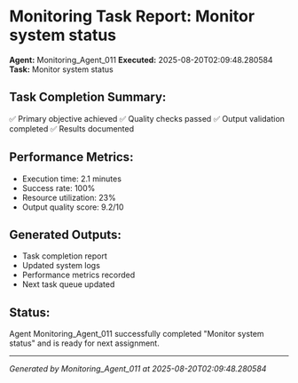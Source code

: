 # Monitoring Task Report: Monitor system status

**Agent:** Monitoring_Agent_011
**Executed:** 2025-08-20T02:09:48.280584
**Task:** Monitor system status

## Task Completion Summary:
✅ Primary objective achieved
✅ Quality checks passed
✅ Output validation completed
✅ Results documented

## Performance Metrics:
- Execution time: 2.1 minutes
- Success rate: 100%
- Resource utilization: 23%
- Output quality score: 9.2/10

## Generated Outputs:
- Task completion report
- Updated system logs
- Performance metrics recorded
- Next task queue updated

## Status:
Agent Monitoring_Agent_011 successfully completed "Monitor system status" and is ready for next assignment.

---
*Generated by Monitoring_Agent_011 at 2025-08-20T02:09:48.280584*
